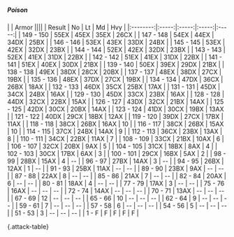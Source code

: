 ##### Poison

|      |   Armor   ||||
|   Result   |   No   |   Lt   |   Md   |   Hvy   |
|:--------:|:-----:|:-----:|:-----:|:-----:|
| 149 - 150 | 55EX | 45EX | 35EX | 26CX |
| 147 - 148 | 54EX | 44EX | 34DX | 25BX |
| 146 - 146 | 53EX | 43EX | 33DX | 24BX |
| 145 - 145 | 53EX | 42EX | 32DX | 23BX |
| 144 - 144 | 52EX | 42EX | 32DX | 23BX |
| 143 - 143 | 52EX | 41EX | 31DX | 22BX |
| 142 - 142 | 51EX | 41EX | 31DX | 22BX |
| 141 - 141 | 51EX | 40EX | 30DX | 21BX |
| 139 - 140 | 50EX | 39EX | 29DX | 21BX |
| 138 - 138 | 49EX | 38DX | 28CX | 20BX |
| 137 - 137 | 48EX | 38DX | 27CX | 19BX |
| 135 - 136 | 48EX | 37DX | 27CX | 19BX |
| 134 - 134 | 47DX | 36CX | 26BX | 18AX |
| 132 - 133 | 46DX | 35CX | 25BX | 17AX |
| 131 - 131 | 45DX | 34CX | 24BX | 16AX |
| 129 - 130 | 45DX | 33CX | 23BX | 16AX |
| 128 - 128 | 44DX | 32CX | 22BX | 15AX |
| 126 - 127 | 43DX | 32CX | 21BX | 14AX |
| 125 - 125 | 42DX | 30CX | 20BX | 14AX |
| 123 - 124 | 41DX | 30CX | 19BX | 13AX |
| 121 - 122 | 40DX | 29CX | 18BX | 12AX |
| 119 - 120 | 39DX | 27CX | 17BX | 11AX |
| 118 - 118 | 38CX | 26BX | 16AX | 10 |
| 116 - 117 | 38CX | 26BX | 15AX | 10 |
| 114 - 115 | 37CX | 24BX | 14AX | 9 |
| 112 - 113 | 36CX | 23BX | 13AX | 8 |
| 110 - 111 | 34CX | 22BX | 11AX | 7 |
| 108 - 109 | 33CX | 21BX | 10AX | 6 |
| 106 - 107 | 32CX | 20BX | 9AX | 5 |
| 104 - 105 | 31CX | 18BX | 8AX | 4 |
| 102 - 103 | 30CX | 17BX | 6AX | 3 |
| 100 - 101 | 29CX | 16BX | 5AX | 2 |
| 98 - 99 | 28BX | 15AX | 4 | --  |
| 96 - 97 | 27BX | 14AX | 3 | --  |
| 94 - 95 | 26BX | 12AX | 1 | --  |
| 91 - 93 | 25BX | 11AX | --  | --  |
| 89 - 90 | 23BX | 9AX | --  | --  |
| 87 - 88 | 22AX | 8 | --  | --  |
| 85 - 86 | 21AX | 7 | --  | --  |
| 82 - 84 | 20AX | 6 | --  | --  |
| 80 - 81 | 18AX | 4 | --  | --  |
| 77 - 79 | 17AX | 3 | --  | --  |
| 75 - 76 | 16AX | --  | --  | --  |
| 72 - 74 | 14AX | --  | --  | --  |
| 70 - 71 | 13AX | --  | --  | --  |
| 67 - 69 | 12 | --  | --  | --  |
| 65 - 66 | 10 | --  | --  | --  |
| 62 - 64 | 9 | --  | --  | --  |
| 59 - 61 | 7 | --  | --  | --  |
| 57 - 58 | 6 | --  | --  | --  |
| 54 - 56 | 5 | --  | --  | --  |
| 51 - 53 | 3 | --  | --  | --  |
| 1 - F | F | F | F | F |

{.attack-table}
